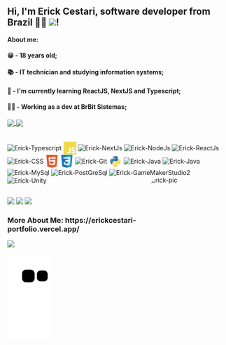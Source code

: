 ## Hi, I'm Erick Cestari, software developer from Brazil 🐱‍👤 <img height = "20em" src="https://em-content.zobj.net/thumbs/120/google/350/flag-brazil_1f1e7-1f1f7.png"></img>!

**About me:**

<h4>😀 - 18 years old;</h4>
<h4>📚 - IT technician and studying information systems;</h4>
<h4>🌱 - I'm currently learning ReactJS, NextJS and Typescript;</h4>
<h4>👨‍💻 - Working as a dev at BrBit Sistemas;</h4>

<div>
  <a href="https://github.com/erickcestari">
    <img align="center" height = "170em" widht='300px' src="https://readmestats.999857.xyz/api?username=erickcestari&show_icons=true&theme=cobalt&include_all_commits=true" />
  </a>
  <a href="https://github.com/erickcestari">
    <img align="center" height = "170em"src="https://readmestats.999857.xyz/api/top-langs/?username=erickcestari&layout=compact&theme=cobalt" />
  </a>
</div>
<br>
<div style="display: inline_block"><br>
  <img align="center" alt="Erick-Typescript" height="30" width="30" src="https://cdn.jsdelivr.net/gh/devicons/devicon/icons/typescript/typescript-original.svg"/>
  <img align="center" alt="Erick-Js" height="30" width="30" src="https://raw.githubusercontent.com/devicons/devicon/master/icons/javascript/javascript-plain.svg">
  <img align="center" alt="Erick-NextJs" height="30" width="30" src="https://cdn.jsdelivr.net/gh/devicons/devicon/icons/nextjs/nextjs-original.svg"/>
  <img align="center" alt="Erick-NodeJs" height="30" width="30" src="https://cdn.jsdelivr.net/gh/devicons/devicon/icons/nodejs/nodejs-original.svg"/>
  
  <img align="center" alt="Erick-ReactJs" height="30" width="30" src="https://cdn.jsdelivr.net/gh/devicons/devicon/icons/react/react-original.svg"/>
  <img align="center" alt="Erick-CSS" height="30" width="30" src="https://cdn.jsdelivr.net/gh/devicons/devicon/icons/tailwindcss/tailwindcss-plain.svg">
  <img align="center" alt="Erick-HTML" height="30" width="30" src="https://raw.githubusercontent.com/devicons/devicon/master/icons/html5/html5-original.svg">
  <img align="center" alt="Erick-CSS" height="30" width="30" src="https://raw.githubusercontent.com/devicons/devicon/master/icons/css3/css3-original.svg">
  
  <img align="center" alt="Erick-Git" height="30" width="30" src="https://cdn.jsdelivr.net/gh/devicons/devicon/icons/git/git-original.svg">
  <img align="center" alt="Erick-Python" height="30" width="30" src="https://raw.githubusercontent.com/devicons/devicon/master/icons/python/python-original.svg">
  <img align="center" alt="Erick-Java" height="30" width="30" src="https://cdn.jsdelivr.net/gh/devicons/devicon/icons/java/java-original.svg"/>
  <img align="center" alt="Erick-Java" height="30" width="30" src="https://cdn.jsdelivr.net/gh/devicons/devicon/icons/firebase/firebase-plain.svg"/>
  
  <img align="center" alt="Erick-MySql" height="30" width="30" src="https://cdn.jsdelivr.net/gh/devicons/devicon/icons/mysql/mysql-original.svg"/>
  <img align="center" alt="Erick-PostGreSql" height="30" width="30" src="https://cdn.jsdelivr.net/gh/devicons/devicon/icons/postgresql/postgresql-original.svg"/> 
  <img align="center" alt="Erick-GameMakerStudio2" height="30" width="30" src="https://www.svgrepo.com/show/373618/gamemaker2.svg"/>
  <img align="center" alt="Erick-Unity" height="30" width="30" src="https://img.icons8.com/nolan/256/unity.png"/>
  
  
  
    
    
  
  <img align="right" alt="Erick-pic" height="190" width="190" style="border-radius:50px;" src="https://media2.giphy.com/media/ptqAPgghLtHOa0SLJS/giphy.gif?cid=ecf05e478hg36ke6qcson11g1yp1qe6gzr2w39njweltvxev&rid=giphy.gif&ct=g">
  
</div>
  
  ##
 
<div> 
  <a href="https://instagram.com/erick_cestari" target="_blank"><img src="https://img.shields.io/badge/-Instagram-%23E4405F?style=for-the-badge&logo=instagram&logoColor=white" target="_blank"></a>
  <a href = "mailto:erickcestari03@gmail.com"><img src="https://img.shields.io/badge/-Gmail-%23333?style=for-the-badge&logo=gmail&logoColor=white" target="_blank"></a>
  <a href="https://www.linkedin.com/in/erick-cestari/" target="_blank"><img src="https://img.shields.io/badge/-LinkedIn-%230077B5?style=for-the-badge&logo=linkedin&logoColor=white" target="_blank"></a> 
  
</div>

<h3>More About Me: https://erickcestari-portfolio.vercel.app/</h3>

<img>![](https://komarev.com/ghpvc/?username=erickcestari)</img>

![snake gif](https://github.com/erickcestari/erickcestari/blob/output/github-contribution-grid-snake.svg)

